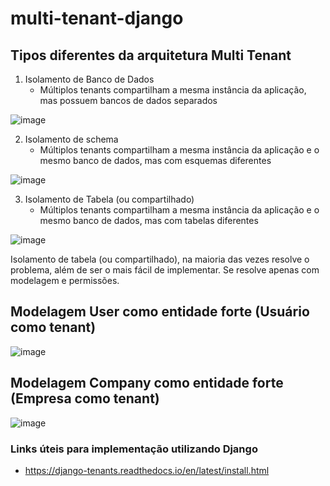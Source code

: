 # multi-tenant-django

## Tipos diferentes da arquitetura Multi Tenant

1. Isolamento de Banco de Dados
    - Múltiplos tenants compartilham a mesma instância da aplicação, mas possuem bancos de dados separados

![image](https://github.com/user-attachments/assets/1987cef2-896d-4a37-bcc7-e646d62ad0b5)

2. Isolamento de schema
    - Múltiplos tenants compartilham a mesma instância da aplicação e o mesmo banco de dados, mas com esquemas diferentes
  
![image](https://github.com/user-attachments/assets/714bf8bb-be97-471d-af80-1a0b806d8208)

    
3. Isolamento de Tabela (ou compartilhado)
    - Múltiplos tenants compartilham a mesma instância da aplicação e o mesmo banco de dados, mas com tabelas diferentes

![image](https://github.com/user-attachments/assets/0a854d62-c260-48f4-8ea6-ebac3404cd97)


Isolamento de tabela (ou compartilhado), na maioria das vezes resolve o problema, além de ser o mais fácil de implementar.
Se resolve apenas com modelagem e permissões.

## Modelagem User como entidade forte (Usuário como tenant)

![image](https://github.com/user-attachments/assets/df0b49b3-11cd-414c-a314-7ac3056cb4f8)

## Modelagem Company como entidade forte (Empresa como tenant)

![image](https://github.com/user-attachments/assets/8e4ffc4b-f1c0-406a-a017-44f0d56c2041)

### Links úteis para implementação utilizando Django

- https://django-tenants.readthedocs.io/en/latest/install.html
